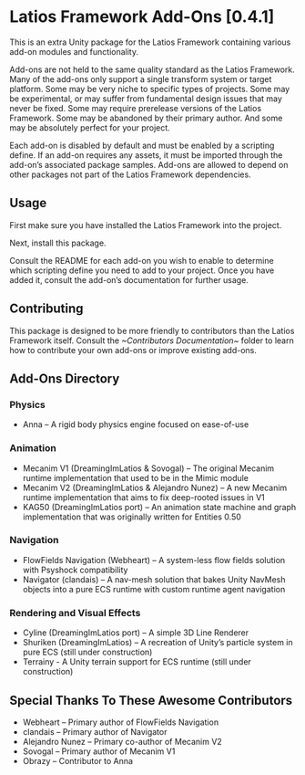 # Latios Framework Add-Ons [0.4.1]

This is an extra Unity package for the Latios Framework containing various
add-on modules and functionality.

Add-ons are not held to the same quality standard as the Latios Framework. Many
of the add-ons only support a single transform system or target platform. Some
may be very niche to specific types of projects. Some may be experimental, or
may suffer from fundamental design issues that may never be fixed. Some may
require prerelease versions of the Latios Framework. Some may be abandoned by
their primary author. And some may be absolutely perfect for your project.

Each add-on is disabled by default and must be enabled by a scripting define. If
an add-on requires any assets, it must be imported through the add-on’s
associated package samples. Add-ons are allowed to depend on other packages not
part of the Latios Framework dependencies.

## Usage

First make sure you have installed the Latios Framework into the project.

Next, install this package.

Consult the README for each add-on you wish to enable to determine which
scripting define you need to add to your project. Once you have added it,
consult the add-on’s documentation for further usage.

## Contributing

This package is designed to be more friendly to contributors than the Latios
Framework itself. Consult the *\~Contributors Documentation\~* folder to learn
how to contribute your own add-ons or improve existing add-ons.

## Add-Ons Directory

### Physics

-   Anna – A rigid body physics engine focused on ease-of-use

### Animation

-   Mecanim V1 (DreamingImLatios & Sovogal) – The original Mecanim runtime
    implementation that used to be in the Mimic module
-   Mecanim V2 (DreamingImLatios & Alejandro Nunez) – A new Mecanim runtime
    implementation that aims to fix deep-rooted issues in V1
-   KAG50 (DreamingImLatios port) – An animation state machine and graph
    implementation that was originally written for Entities 0.50

### Navigation

-   FlowFields Navigation (Webheart) – A system-less flow fields solution with
    Psyshock compatibility
-   Navigator (clandais) – A nav-mesh solution that bakes Unity NavMesh objects
    into a pure ECS runtime with custom runtime agent navigation

### Rendering and Visual Effects

-   Cyline (DreamingImLatios port) – A simple 3D Line Renderer
-   Shuriken (DreamingImLatios) – A recreation of Unity’s particle system in
    pure ECS (still under construction)
-   Terrainy - A Unity terrain support for ECS runtime (still under construction)

## Special Thanks To These Awesome Contributors

-   Webheart – Primary author of FlowFields Navigation
-   clandais – Primary author of Navigator
-   Alejandro Nunez – Primary co-author of Mecanim V2
-   Sovogal – Primary author of Mecanim V1
-   Obrazy – Contributor to Anna
